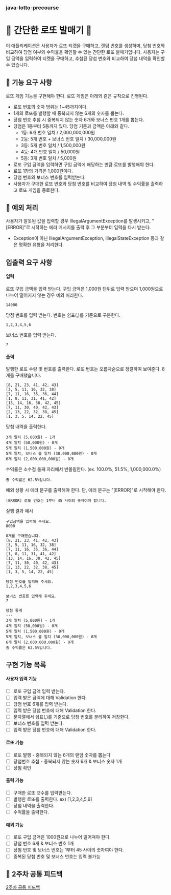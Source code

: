 ### java-lotto-precourse

# 🎉 간단한 로또 발매기 🎉
이 애플리케이션은 사용자가 로또 티켓을 구매하고, 랜덤 번호를 생성하며, 당첨 번호와 비교하여 당첨 여부와 수익률을 확인할 수 있는 간단한 로또 발매기입니다. 
사용자는 구입 금액을 입력하여 티켓을 구매하고, 추첨된 당첨 번호와 비교하여 당첨 내역을 확인할 수 있습니다.

## 🚀 기능 요구 사항
로또 게임 기능을 구현해야 한다. 로또 게임은 아래와 같은 규칙으로 진행된다.
- 로또 번호의 숫자 범위는 1~45까지이다.
- 1개의 로또를 발행할 때 중복되지 않는 6개의 숫자를 뽑는다.
- 당첨 번호 추첨 시 중복되지 않는 숫자 6개와 보너스 번호 1개를 뽑는다.
- 당첨은 1등부터 5등까지 있다. 당첨 기준과 금액은 아래와 같다.
    - 1등: 6개 번호 일치 / 2,000,000,000원
    - 2등: 5개 번호 + 보너스 번호 일치 / 30,000,000원
    - 3등: 5개 번호 일치 / 1,500,000원
    - 4등: 4개 번호 일치 / 50,000원
    - 5등: 3개 번호 일치 / 5,000원
- 로또 구입 금액을 입력하면 구입 금액에 해당하는 만큼 로또를 발행해야 한다.
- 로또 1장의 가격은 1,000원이다.
- 당첨 번호와 보너스 번호를 입력받는다.
- 사용자가 구매한 로또 번호와 당첨 번호를 비교하여 당첨 내역 및 수익률을 출력하고 로또 게임을 종료한다.

## 📝 예외 처리
사용자가 잘못된 값을 입력할 경우 IllegalArgumentException를 발생시키고, "[ERROR]"로 시작하는 에러 메시지를 출력 후 그 부분부터 입력을 다시 받는다.
  - Exception이 아닌 IllegalArgumentException, IllegalStateException 등과 같은 명확한 유형을 처리한다.

## 입출력 요구 사항 
#### 입력
로또 구입 금액을 입력 받는다. 구입 금액은 1,000원 단위로 입력 받으며 1,000원으로 나누어 떨어지지 않는 경우 예외 처리한다.
```
14000
```
당첨 번호를 입력 받는다. 번호는 쉼표(,)를 기준으로 구분한다.
```
1,2,3,4,5,6
```
보너스 번호를 입력 받는다.
```
7
```
#### 출력
발행한 로또 수량 및 번호를 출력한다. 로또 번호는 오름차순으로 정렬하여 보여준다.
8개를 구매했습니다.
```
[8, 21, 23, 41, 42, 43] 
[3, 5, 11, 16, 32, 38] 
[7, 11, 16, 35, 36, 44] 
[1, 8, 11, 31, 41, 42] 
[13, 14, 16, 38, 42, 45] 
[7, 11, 30, 40, 42, 43] 
[2, 13, 22, 32, 38, 45] 
[1, 3, 5, 14, 22, 45]
```
당첨 내역을 출력한다.
```
3개 일치 (5,000원) - 1개
4개 일치 (50,000원) - 0개
5개 일치 (1,500,000원) - 0개
5개 일치, 보너스 볼 일치 (30,000,000원) - 0개
6개 일치 (2,000,000,000원) - 0개
```
수익률은 소수점 둘째 자리에서 반올림한다. (ex. 100.0%, 51.5%, 1,000,000.0%)
```
총 수익률은 62.5%입니다.
```
예외 상황 시 에러 문구를 출력해야 한다. 단, 에러 문구는 "[ERROR]"로 시작해야 한다.
```
[ERROR] 로또 번호는 1부터 45 사이의 숫자여야 합니다.
```
실행 결과 예시
```
구입금액을 입력해 주세요.
8000

8개를 구매했습니다.
[8, 21, 23, 41, 42, 43] 
[3, 5, 11, 16, 32, 38] 
[7, 11, 16, 35, 36, 44] 
[1, 8, 11, 31, 41, 42] 
[13, 14, 16, 38, 42, 45] 
[7, 11, 30, 40, 42, 43] 
[2, 13, 22, 32, 38, 45] 
[1, 3, 5, 14, 22, 45]

당첨 번호를 입력해 주세요.
1,2,3,4,5,6

보너스 번호를 입력해 주세요.
7

당첨 통계
---
3개 일치 (5,000원) - 1개
4개 일치 (50,000원) - 0개
5개 일치 (1,500,000원) - 0개
5개 일치, 보너스 볼 일치 (30,000,000원) - 0개
6개 일치 (2,000,000,000원) - 0개
총 수익률은 62.5%입니다.
```

## 구현 기능 목록

#### 사용자 입력 기능
- [ ] 로또 구입 금액 입력 받는다. 
- [ ] 입력 받은 금액에 대해 Validation 한다.
- [ ] 당첨 번호 6개를 입력 받는다.
- [ ] 입력 받은 당첨 번호에 대해 Validation 한다.
- [ ] 문자열에서 쉼표(,)를 기준으로 당첨 번호를 분리하여 저장한다.
- [ ] 보너스 번호를 입력 받는다.
- [ ] 입력 받은 당첨 번호에 대해 Validation 한다.

#### 로또 기능 
- [ ] 로또 발행 - 중복되지 않는 6개의 랜덤 숫자를 뽑는다
- [ ] 당첨번호 추첨 - 중복되지 않는 숫자 6개 & 보너스 숫자 1개
- [ ] 당첨 확인 

#### 출력 기능
- [ ] 구매한 로또 갯수를 입력받는다.
- [ ] 발행한 로또를 출력한다. ex) [1,2,3,4,5,6]
- [ ] 당첨 내역을 출력한다.
- [ ] 수익률을 출력한다.

#### 예외 기능
- [ ] 로또 구입 금액은 1000원으로 나누어 떨어져야 한다.
- [ ] 당첨 번호 6개 & 보너스 번호 1개 
- [ ] 당첨 번호 및 보너스 번호는 1부터 45 사이의 숫자여야 한다.
- [ ] 중복된 당첨 번호 및 보너스 번호는 입력 불가능

## 🔗 2주차 공통 피드백
[2주차 공통 피드백](https://docs.google.com/document/d/1QW_762N0WC6JvAiDHNBYXzLJ60y1Azex1d7tID0BggM/edit?tab=t.0)
